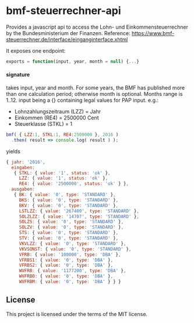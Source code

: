 # bmf-steuerrechner-api
Provides a javascript api to access the Lohn- und Einkommensteuerrechner by the  Bundesministerium der Finanzen.
Reference: https://www.bmf-steuerrechner.de/interface/einganginterface.xhtml

It exposes one endpoint:
```javascript
exports = function(input, year, month = null) {...}
```

#### signature
takes input, year and month. For some years, the BMF has published more than one calculation period; otherwise month is optional. Months range is 1..12.
input being a {} containing legal values for PAP input.
e.g.:
- Lohnzahlungszeitraum (LZZ) = Jahr
- Einkommen (RE4) = 2500000 Cent
- Steuerklasse (STKL) = 1
```javascript
bmf( { LZZ:1, STKL:1, RE4:2500000 }, 2016 )
  .then( result => console.log( result ) );
```
yields
```javascript
{ jahr: '2016',
  eingaben:
   { STKL: { value: '1', status: 'ok' },
     LZZ: { value: '1', status: 'ok' },
     RE4: { value: '2500000', status: 'ok' } },
  ausgaben:
   { BK: { value: '0', type: 'STANDARD' },
     BKS: { value: '0', type: 'STANDARD' },
     BKV: { value: '0', type: 'STANDARD' },
     LSTLZZ: { value: '267400', type: 'STANDARD' },
     SOLZLZZ: { value: '14707', type: 'STANDARD' },
     SOLZS: { value: '0', type: 'STANDARD' },
     SOLZV: { value: '0', type: 'STANDARD' },
     STS: { value: '0', type: 'STANDARD' },
     STV: { value: '0', type: 'STANDARD' },
     VKVLZZ: { value: '0', type: 'STANDARD' },
     VKVSONST: { value: '0', type: 'STANDARD' },
     VFRB: { value: '100000', type: 'DBA' },
     VFRBS1: { value: '0', type: 'DBA' },
     VFRBS2: { value: '0', type: 'DBA' },
     WVFRB: { value: '1177200', type: 'DBA' },
     WVFRBO: { value: '0', type: 'DBA' },
     WVFRBM: { value: '0', type: 'DBA' } } }
```

## License
This project is licensed under the terms of the MIT license.
